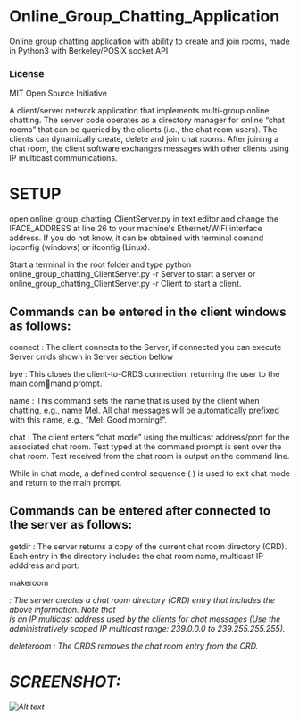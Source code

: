 # Online_Group_Chatting_Application
Online group chatting application with ability to create and join rooms, made in Python3 with Berkeley/POSIX socket API

### License
MIT Open Source Initiative

A client/server network application that implements multi-group online chatting. The server code operates as a directory manager for online “chat rooms” that can be queried by the clients (i.e., the chat room users). The clients can dynamically create, delete and join chat rooms. After
joining a chat room, the client software exchanges messages with other clients using
IP multicast communications.

# SETUP

open online_group_chatting_ClientServer.py in text editor and change the IFACE_ADDRESS at line 26 to your machine's Ethernet/WiFi interface address. 
If you do not know, it can be obtained with terminal comand ipconfig (windows) or ifconfig (Linux).

Start a terminal in the root folder and type python online_group_chatting_ClientServer.py -r Server to start a server or online_group_chatting_ClientServer.py -r Client to start a client. 

## Commands can be entered in the client windows as follows:

connect : The client connects to the Server, if connected you can execute Server cmds shown in Server section bellow

bye : This closes the client-to-CRDS connection, returning the user to the main command prompt.

name <chat name> : This command sets the name that is used by the client when
chatting, e.g., name Mel. All chat messages will be automatically prefixed with this
name, e.g., “Mel: Good morning!”.

chat <chat room name> : The client enters “chat mode” using the multicast
address/port for the associated chat room. Text typed at the command prompt is sent over the chat room. Text received from the
chat room is output on the command line.

While in chat mode, a defined control sequence ( <ctrl>) is used to exit chat
mode and return to the main prompt.

## Commands can be entered after connected to the server as follows:

getdir : The server returns a copy of the current chat room directory (CRD).
Each entry in the directory includes the chat room name, multicast IP adddress
and port.

makeroom <chat room name> <address> <port> : The server creates a chat room directory (CRD) entry that includes the above information. Note
that <address> is an IP multicast address used by the clients for chat messages
(Use the administratively scoped IP multicast range:
239.0.0.0 to 239.255.255.255).

deleteroom <chat room name> : The CRDS removes the chat room entry
from the CRD.

# SCREENSHOT:

![Alt text](https://i.imgur.com/hOENKUO.png)



